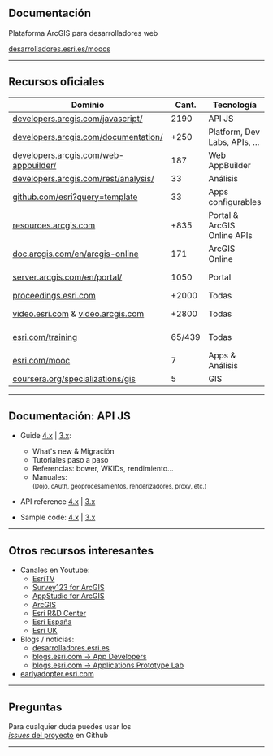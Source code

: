 <!-- .slide: class="title" -->

## Documentación
Plataforma ArcGIS para desarrolladores web

[desarrolladores.esri.es/moocs](http://desarrolladores.esri.es/moocs)

---

<!-- .slide: class="section" -->
## Recursos oficiales
<small>

Dominio|Cant.|Tecnología|Formato|Perfil
---|---|---|---|---
[developers.arcgis.com/javascript/](https://developers.arcgis.com/javascript/)|2190|API JS|Texto|Dev
[developers.arcgis.com/documentation/](https://developers.arcgis.com/documentation/)|+250|Platform, Dev Labs, APIs, ... |Texto|Dev
[developers.arcgis.com/web-appbuilder/](https://developers.arcgis.com/web-appbuilder/)|187|Web AppBuilder|Texto|Dev
[developers.arcgis.com/rest/analysis/](https://developers.arcgis.com/rest/analysis/)|33|Análisis|Texto|Dev
[github.com/esri?query=template](https://github.com/esri?utf8=%E2%9C%93&query=template)|33|Apps configurables|Texto|Dev
[resources.arcgis.com](http://resources.arcgis.com/en/help/arcgis-rest-api/#/The_ArcGIS_REST_API/02r300000054000000/)|+835|Portal & ArcGIS Online APIs|Texto|Dev & Devops
[doc.arcgis.com/en/arcgis-online](http://doc.arcgis.com/en/arcgis-online)|171|ArcGIS Online|Texto|Tec
[server.arcgis.com/en/portal/](http://server.arcgis.com/en/portal/)|1050|Portal|Texto|Tec & DevOps
[proceedings.esri.com](http://proceedings.esri.com/library/userconf/index.html)|+2000|Todas|Slides|Todos
[video.esri.com](http://video.arcgis.com/) & [video.arcgis.com](http://video.arcgis.com/)|+2800|Todas|Vídeos|Dev & Tec
[esri.com/training](http://www.esri.com/training/main)|65/439|Todas|Vídeos|Dev & Tec
[esri.com/mooc](http://www.esri.com/mooc)|7|Apps & Análisis|MOOC|Tec
[coursera.org/specializations/gis](https://www.coursera.org/specializations/gis)|5|GIS|MOOC|Tec

</small>

---

<!-- .slide: class="section" -->
## Documentación: API JS
* Guide [4.x](https://developers.arcgis.com/javascript/latest/guide/index.html) | [3.x](https://developers.arcgis.com/javascript/3/jshelp/):
  * What's new & Migración
  * Tutoriales paso a paso
  * Referencias: bower, WKIDs, rendimiento...
  * Manuales:<br>
    <small>(Dojo, oAuth, geoprocesamientos, renderizadores, proxy, etc.)</small>
* API reference [4.x](https://developers.arcgis.com/javascript/latest/api-reference/index.html) | [3.x](https://developers.arcgis.com/javascript/3/jsapi/)

* Sample code: [4.x](https://developers.arcgis.com/javascript/latest/sample-code/index.html) | [3.x](https://developers.arcgis.com/javascript/3/jssamples/)


---

<!-- .slide: class="section" -->
## Otros recursos interesantes
* Canales en Youtube:
  * [EsriTV](https://www.youtube.com/user/esritv)
  * [Survey123 for ArcGIS](https://www.youtube.com/channel/UCaRjIJ0LR3ab_qVFribcT2A)
  * [AppStudio for ArcGIS](https://www.youtube.com/channel/UCaDpuQi3gcd5YD9KW-_jsQg)
  * [ArcGIS](https://www.youtube.com/channel/UCgGDPs8cte-VLJbgpaK4GPw)
  * [Esri R&D Center](https://www.youtube.com/user/esripdx)
  * [Esri España](https://www.youtube.com/user/esriSpainTV/videos)
  * [Esri UK](https://www.youtube.com/user/ESRIUK1/playlists)
* Blogs / noticias:
  * [desarrolladores.esri.es](http://desarrolladores.esri.es/)
  * [blogs.esri.com -> App Developers](http://blogs.esri.com/esri/arcgis/category/subject-app-developers/)
  * [blogs.esri.com -> Applications Prototype Lab](https://blogs.esri.com/esri/apl/)
* [earlyadopter.esri.com](https://earlyadopter.esri.com)

---

<!-- .slide: class="questions centered" -->

## Preguntas

Para cualquier duda puedes usar los <br>[*issues* del proyecto](https://github.com/esri-es/moocs/issues) en Github

---


<!-- .slide: class="end" -->
